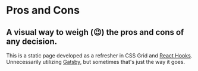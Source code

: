 # Pros and Cons

## A visual way to weigh (😉) the pros and cons of any decision.

This is a static page developed as a refresher in CSS Grid and [React Hooks](https://reactjs.org/docs/hooks-intro.html). Unnecessarily utilizing [Gatsby](https://www.gatsbyjs.org), but sometimes that's just the way it goes.
